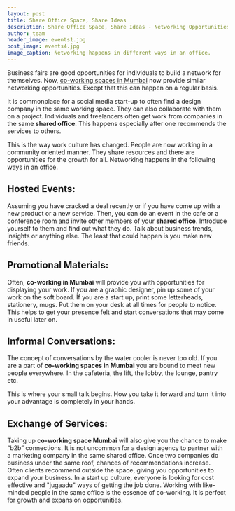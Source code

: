 ```yaml
---
layout: post
title: Share Office Space, Share Ideas
description: Share Office Space, Share Ideas - Networking Opportunities That Come With Coworking in Mumbai
author: team
header_image: events1.jpg
post_image: events4.jpg
image_caption: Networking happens in different ways in an office.
---
```


Business fairs are good opportunities for individuals to build a network for themselves. Now, [co-working spaces in Mumbai](https://of10.in/) now provide similar networking opportunities. Except that this can happen on a regular basis.

It is commonplace for a social media start-up to often find a design company in the same working space. They can also collaborate with them on a project. Individuals and freelancers often get work from companies in the same **shared office**. This happens especially after one recommends the services to others.

This is the way work culture has changed. People are now working in a community oriented manner. They share resources and there are opportunities for the growth for all. Networking happens in the following ways in an office.

## Hosted Events: ##


Assuming you have cracked a deal recently or if you have come up with a new product or a new service. Then, you can do an event in the cafe or a conference room and invite other members of your **shared office**. Introduce yourself to them and find out what they do. Talk about business trends, insights or anything else. The least that could happen is you make new friends.

## Promotional Materials: ##


Often, **co-working in Mumbai** will provide you with opportunities for displaying your work. If you are a graphic designer, pin up some of your work on the soft board. If you are a start up, print some letterheads, stationery, mugs. Put them on your desk at all times for people to notice. This helps to get your presence felt and start conversations that may come in useful later on.

## Informal Conversations: ##


The concept of conversations by the water cooler is never too old. If you are a part of **co-working spaces in Mumbai** you are bound to meet new people everywhere. In the cafeteria, the lift, the lobby, the lounge, pantry etc.

This is where your small talk begins. How you take it forward and turn it into your advantage is completely in your hands.

## Exchange of Services: ##

Taking up **co-working space Mumbai** will also give you the chance to make “b2b” connections. It is not uncommon for a design agency to partner with a marketing company in the same shared office. Once two companies do business under the same roof, chances of recommendations increase. Often clients recommend outside the space, giving you opportunities to expand your business. In a start up culture, everyone is looking for cost effective and "jugaadu" ways of getting the job done. Working with like-minded people in the same office is the essence of co-working. It is perfect for growth and expansion opportunities.

